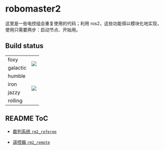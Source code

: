 # robomaster2

这里是一些电控组会重复使用的代码；利用 ros2，这些功能得以模块化地实现，使用只需要两步：启动节点、开始用。

## Build status

<table>
<tr>
<td>foxy</td>
<td rowspan=2>
    <a href="https://github.com/IRobot-EC-2024/robomaster2/actions/workflows/build_eol.yaml">
        <img src="https://github.com/IRobot-EC-2024/robomaster2/actions/workflows/build_eol.yaml/badge.svg">
    </a>
</td>
</tr>
<tr>
<td>galactic</td>
</tr>
<tr>
<td>humble</td>
<td rowspan=4>
    <a href="https://github.com/IRobot-EC-2024/robomaster2/actions/workflows/build.yaml">
        <img src="https://github.com/IRobot-EC-2024/robomaster2/actions/workflows/build.yaml/badge.svg">
    </a>
</td>
</tr>
<tr>
<td>iron</td>
</tr>
<tr>
<td>jazzy</td>
</tr>
<tr>
<td>rolling</td>
</tr>
</table>

## README ToC

- [裁判系统 `rm2_referee`](rm2_referee/README.md)

- [遥控器 `rm2_remote`](rm2_remote/README.md)
